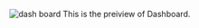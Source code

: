 ![dash board](https://github.com/user-attachments/assets/ce315b99-78fc-48f3-8808-79ff4a87a37f)
This is the preiview of Dashboard. 
